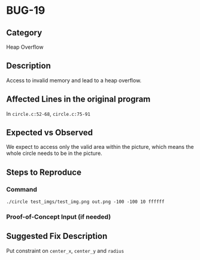 # BUG-19
## Category
Heap Overflow 

## Description
Access to invalid memory and lead to a heap overflow.

## Affected Lines in the original program
In `circle.c:52-68`, `circle.c:75-91`

## Expected vs Observed
We expect to access only the valid area within the picture, which means the whole circle needs to be in the picture. 


## Steps to Reproduce

### Command
`./circle test_imgs/test_img.png out.png -100 -100 10 ffffff`


### Proof-of-Concept Input (if needed)


## Suggested Fix Description
Put constraint on `center_x`, `center_y` and `radius`